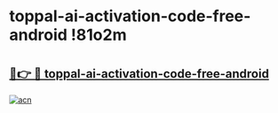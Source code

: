# toppal-ai-activation-code-free-android !81o2m

# <h2><a href="https://pukmlw.esa.edu.pl?title=toppal-ai-activation-code-free-android&ref=81o2m">🔗👉 🔴 toppal-ai-activation-code-free-android</a></h2>

[![acn](https://github.com/user-attachments/assets/0f9c940e-d8b0-45ae-aac7-cd30a18b3e1c)](https://pukmlw.esa.edu.pl?title=toppal-ai-activation-code-free-android&ref=81o2m)

